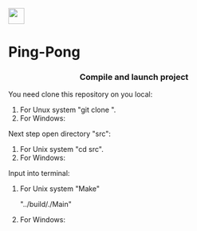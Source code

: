 <img src="https://github.com/blackcater/blackcater/raw/main/images/Hi.gif" height="32"/></h1>
# Ping-Pong

<h3 align="center">Compile and launch project</h3>
  <p>You need clone this repository on you local:<br>
    <ol>  
      <li>For Unux system "git clone <link>".</li>
      <li>For Windows:</li>
    </ol>
  <p>Next step open directory "src":<br>
    <ol>
      <li>For Unix system "cd src".</li>
      <li>For Windows:</li>
    </ol>
  <p>Input into terminal:<br>
    <ol>
      <li>For Unix system "Make"<br>
                          <p margin-left:20px>"../build/./Main"<br>
      <li>For Windows:
    </ol>
